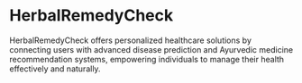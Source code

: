 # HerbalRemedyCheck
HerbalRemedyCheck offers personalized healthcare solutions by connecting users with advanced disease prediction and Ayurvedic medicine recommendation systems, empowering individuals to manage their health effectively and naturally.
